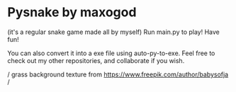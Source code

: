 # Pysnake by maxogod
(it's a regular snake game made all by myself)
Run main.py to play! Have fun!

You can also convert it into a exe file using auto-py-to-exe.
Feel free to check out my other repositories, and collaborate if you wish.

/ grass background texture from https://www.freepik.com/author/babysofja /
